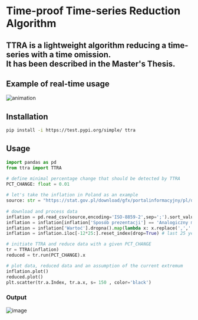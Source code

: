 # Time-proof Time-series Reduction Algorithm

## TTRA is a lightweight algorithm reducing a time-series with a time omission.</br> It has been described in the Master's Thesis.

## Example of real-time usage

![animation](https://user-images.githubusercontent.com/50794170/172917936-8bcaf164-5d1c-430f-9e98-23c48cc86816.gif)

## Installation

```bash
pip install -i https://test.pypi.org/simple/ ttra
```

## Usage

```python
import pandas as pd
from ttra import TTRA

# define minimal percentage change that should be detected by TTRA
PCT_CHANGE: float = 0.01
    
# let's take the inflation in Poland as an example
source: str = "https://stat.gov.pl/download/gfx/portalinformacyjny/pl/defaultstronaopisowa/4741/1/1/miesieczne_wskazniki_cen_towarow_i_uslug_konsumpcyjnych_od_1982_roku_13-05-2022.csv"
    
# download and process data
inflation = pd.read_csv(source,encoding='ISO-8859-2',sep=';').sort_values(['Rok','Miesišc'])
inflation = inflation[inflation['Sposób prezentacji'] == 'Analogiczny miesišc poprzedniego roku = 100']
inflation = inflation['Wartoć'].dropna().map(lambda x: x.replace(',','.')).astype(float)
inflation = inflation.iloc[-12*25:].reset_index(drop=True) # last 25 years only to not obscure the newest data

# initiate TTRA and reduce data with a given PCT_CHANGE
tr = TTRA(inflation)
reduced = tr.run(PCT_CHANGE).x

# plot data, reduced data and an assumption of the current extremum
inflation.plot()
reduced.plot()
plt.scatter(tr.a.Index, tr.a.x, s= 150 , color='black')
```
### Output
![image](https://user-images.githubusercontent.com/50794170/172926785-2d3cf32f-cb48-4446-b521-c4a4acc9e26e.png)


